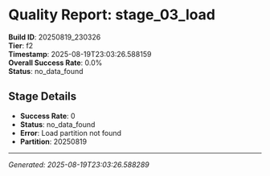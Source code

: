 # Quality Report: stage_03_load

**Build ID**: 20250819_230326  
**Tier**: f2  
**Timestamp**: 2025-08-19T23:03:26.588159  
**Overall Success Rate**: 0.0%  
**Status**: no_data_found

## Stage Details

- **Success Rate**: 0
- **Status**: no_data_found
- **Error**: Load partition not found
- **Partition**: 20250819

---
*Generated: 2025-08-19T23:03:26.588289*
